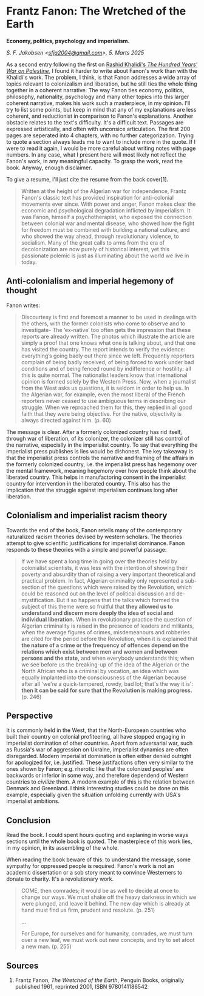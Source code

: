 
# Frantz Fanon: The Wretched of the Earth

**Economy, politics, psychology and imperialism.**

*S. F. Jakobsen &lt;sfja2004@gmail.com&gt;, 5. Marts 2025*

As a second entry following the first on [Rashid Khalidi's *The Hundred Years' War on Palestine*](./rashid_khalidi_the_hundred_years_war_on_palestine.md), I found it harder to write about Fanon's work than with the Khalidi's work. The problem, I think, is that Fanon addresses a wide array of topics relevant to colonizalism and liberation, but he still ties the whole thing together in a coherent narrative. The way Fanon ties economy, politics, philosophy, nationality, psychology and many other topics into this larger coherent narrative, makes his work such a masterpiece, in my opinion. I'll try to list some points, but keep in mind that any of my explanations are less coherent, and reductionist in comparison to Fanon's explanations. Another obstacle relates to the text's difficulty. It's a difficult text. Passages are expressed artistically, and often with unconsice articulation. The first 200 pages are seperated into 4 chapters, with no further categorization. Trying to quote a section always leads me to want to include more in the quote. If I were to read it again, I would be more careful about writing notes with page numbers. In any case, what I present here will most likely not reflect the Fanon's work, in any meaningful capacity. To grasp the work, read the book. Anyway, enough disclaimer.

To give a resume, I'll just cite the resume from the back cover[1].

> Written at the height of the Algerian war for independence, Frantz Fanon's classic text has provided inspiration for anti-colonial movements ever since. With power and anger, Fanon makes clear the economic and psychological degradation inflicted by imperialism. It was Fanon, himself a psychotherapist, who exposed the connection between colonial war and mental disease, who showed how the fight for freedom must be combined with building a national culture, and who showed the way ahead, through revolutionary violence, to socialism. Many of the great calls to arms from the era of decolonization are now purely of historical interest, yet this passionate polemic is just as illuminating about the world we live in today.

## Anti-colonialism and imperial hegemony of thought

Fanon writes:

> Discourtesy is first and foremost a manner to be used in dealings with the others, with the former colonists who come to observe and to investigate- The ‘ex-native’ too often gets the impression that these reports are already written. The photos which illustrate the article are simply a proof that one knows what one is talking about, and that one has visited the country. The report intends to verify the evidence: everything’s going badly out there since we left. Frequently reporters complain of being badly received, of being forced to work under bad conditions and of being fenced round by indifference or hostility: all this is quite normal. The nationalist leaders know that international opinion is formed solely by the Western Press. Now, when a journalist from the West asks us questions, it is seldom in order to help us. In the Algerian war, for example, even the most liberal of the French reporters never ceased to use ambiguous terms in describing our struggle. When we reproached them for this, they replied in all good faith that they were being objective. For the native, objectivity is always directed against him. (p. 60)

The message is clear. After a formerly colonized country has rid itself, through war of liberation, of its colonizer, the colonizer still has control of the narrative, especially in the imperialist country. To say that everything the imperialist press publishes is lies would be dishonest. The key takeaway is that the imperialist press controls the narrative and framing of the affairs in the formerly colonized country, i.e. the imperialist press has hegemony over the mental framework, meaning hegemony over how people think about the liberated country. This helps in manufactoring consent in the imperialist country for intervention in the liberated country. This also has the implication that the struggle against imperialism continues long after liberation.

## Colonialism and imperialist racism theory

Towards the end of the book, Fanon retells many of the contemporary naturalized racism theories devised by western scholars. The theories attempt to give scientific justifications for imperialist dominance. Fanon responds to these theories with a simple and powerful passage:

> If we have spent a long time in going over the theories held by colonialist scientists, it was less with the intention of showing their poverty and absurdity than of raising a very important theoretical and practical problem. In fact, Algerian criminality only represented a sub-section of the questions which were raised by the Revolution, which could be reasoned out on the level of political discussion and de-mystification. But it so happens that the talks which formed the subject of this theme were so fruitful that **they allowed us to understand and discern more deeply the idea of social and individual liberation.** When in revolutionary practice the question of Algerian criminality is raised in the presence of leaders and militants, when the average figures of crimes, misdemeanours and robberies are cited for the period before the Revolution, when it is explained that **the nature of a crime or the frequency of offences depend on the relations which exist between men and women and between persons and the state,** and when everybody understands this; when we see before us the breaking-up of the idea of the Algerian or the North African who is a criminal by vocation, an idea which was equally implanted into the consciousness of the Algerian because after all 'we're a quick-tempered, rowdy, bad lot; that's the way it is': **then it can be said for sure that the Revolution is making progress.** (p. 246)

## Perspective

It is commonly held in the West, that the North-European countries who built their country on colonial profiteering, all have stopped engaging in imperialist domination of other countries. Apart from adversarial war, such as Russia's war of aggression on Ukraine, imperialist dynamics are often disregarded. Modern imperialist domination is often either denied outright for apologized for, i.e. justified. These justifactions often very similar to the ones shown by Fanon; e.g. rherotic like that the colonized peoples' are backwards or inferior in some way, and therefore dependend of Western countries to *civilize* them. A modern example of this is the relation between Denmark and Greenland. I think interesting studies could be done on this example, especially given the situation unfolding currently with USA's imperialist ambitions.

## Conclusion

Read the book. I could spent hours quoting and explaning in worse ways sections until the whole book is quoted. The masterpiece of this work lies, in my opinion, in its assembling of the whole.

When reading the book beware of this: to understand the message, some sympathy for oppressed people is required. Fanon's work is not an academic dissertation or a sob story meant to convince Westerners to donate to charity. It's a revolutionary work.

> COME, then comrades; it would be as well to decide at once to change our ways. We must shake off the heavy darkness in which we were plunged, and leave it behind. The new day which is already at hand must find us firm, prudent and resolute. (p. 251)
>
> ...
> 
> For Europe, for ourselves and for humanity, comrades, we must turn over a new leaf, we must work out new concepts, and try to set afoot a new man. (p. 255)

## Sources

1. Frantz Fanon, *The Wretched of the Earth*, Penguin Books, originally published 1961, reprinted 2001, ISBN 9780141186542

